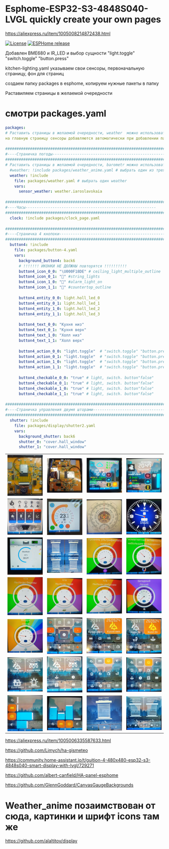 # Esphome-ESP32-S3-4848S040-LVGL  quickly create your own pages

https://aliexpress.ru/item/1005008214872438.html

[![License][license-shield]][license]
[![ESPHome release][esphome-release-shield]][esphome-release]

[license-shield]: https://img.shields.io/static/v1?label=License&message=MIT&color=orange&logo=license
[license]: https://opensource.org/licenses/MIT
[esphome-release-shield]: https://img.shields.io/static/v1?label=ESPHome&message=2025.9.0&color=green&logo=esphome
[esphome-release]: https://GitHub.com/esphome/esphome/releases/

Добавлен BME680 и IR_LED и выбор сущности "light.toggle" "switch.toggle" "button.press"

kitchen-lighting.yaml указываем свои сенсоры, первоначальную страницу, фон для страниц 

создаем папку packages в esphome, копируем нужные пакеты в папку


Раставиляем страницы в желаемой очередности 

# смотри packages.yaml

```yaml
packages:
# Раставить страницы в желаемой очередности, weather  можно использовать 1 вариант
на главную страеицу сенсоры добавляются автоматически при добавлении пакета

#############################################################################
#----Страничка погоды-----------------------------------------------------
#############################################################################
# Раставить страницы в желаемой очередности, barometr можно использовать 1 вариант
  #weather: !include packages/weather_anime.yaml # выбрать один из трех weather #jpg:3 689 528 байт без 2 603 377 байт
  weather: !include 
    file: packages/weather.yaml # выбрать один weather
    vars:
      sensor_weather: weather.iaroslavskaia

#############################################################################
#----Часы----------------------------------------------------------
#############################################################################
  clock: !include packages/clock_page.yaml
  
#############################################################################
#----Страничка 4 кнопоки-----------------------------------------------------
#############################################################################
  button4: !include
    file: packages/button-4.yaml
    vars:
      background_button4: back6
      # !!!!!!! ИКОНКИ НЕ ДОЛЖНЫ повторятся !!!!!!!!!!
      button4_icon_0_0: "\U000F18DE" # ceiling_light_multiple_outline
      button4_icon_0_1: "󱊺" #string_lights
      button4_icon_1_0: "󰯪" #alarm_light_on
      button4_icon_1_1: "󱠝" #countertop_outline

      button4_entity_0_0: light.holl_led_0
      button4_entity_0_1: light.holl_led_1
      button4_entity_1_0: light.holl_led_2
      button4_entity_1_1: light.holl_led_3

      button4_text_0_0: "Кухня низ"
      button4_text_0_1: "Кухня верх"
      button4_text_1_0: "Холл низ"
      button4_text_1_1: "Холл верх"

      button4_action_0_0: "light.toggle"  # "switch.toggle" "button.press"
      button4_action_0_1: "light.toggle"  # "switch.toggle" "button.press"
      button4_action_1_0: "light.toggle"  # "switch.toggle" "button.press"
      button4_action_1_1: "light.toggle"  # "switch.toggle" "button.press"
        
      button4_checkable_0_0: "true" # light, switch. button"false"
      button4_checkable_0_1: "true" # light, switch. button"false"
      button4_checkable_1_0: "true" # light, switch. button"false"
      button4_checkable_1_1: "true" # light, switch. button"false"

#############################################################################
#----Страничка управления двумя шторами-----------------------------------------------------
#############################################################################
  shutter: !include
    file: packages/display/shutter2.yaml
    vars:
      background_shutter: back6
      shutter_0: "cover.hall_window"
      shutter_1: "cover.hall_window"
```

|                                               |                                                 |                                                   |                                                 | 
|-----------------------------------------------|-------------------------------------------------|---------------------------------------------------|-------------------------------------------------|
|  ![1](https://github.com/ananyevgv/Esphome-ESP32-S3-4848S040-LVGL/blob/main/img/bme680.jpg) | ![2](https://github.com/ananyevgv/Esphome-ESP32-S3-4848S040-LVGL/blob/main/img/board.jpg) | ![3](https://github.com/ananyevgv/Esphome-ESP32-S3-4848S040-LVGL/blob/main/img/weather.jpg) | ![4](https://github.com/ananyevgv/Esphome-ESP32-S3-4848S040-LVGL/blob/main/img/weather_anime.jpg) | 
|  ![1](https://github.com/ananyevgv/Esphome-ESP32-S3-4848S040-LVGL/blob/main/img/boiler.jpg) | ![2](https://github.com/ananyevgv/Esphome-ESP32-S3-4848S040-LVGL/blob/main/img/termostat.jpg) |  ![3](https://github.com/ananyevgv/Esphome-ESP32-S3-4848S040-LVGL/blob/main/img/bar.jpg) | ![4](https://github.com/ananyevgv/Esphome-ESP32-S3-4848S040-LVGL/blob/main/img/clock.jpg) | 
| ![1](https://github.com/ananyevgv/Esphome-ESP32-S3-4848S040-LVGL/blob/main/img/dishwasher.jpg) | ![2](https://github.com/ananyevgv/Esphome-ESP32-S3-4848S040-LVGL/blob/main/img/shutter4.jpg) | ![3](https://github.com/ananyevgv/Esphome-ESP32-S3-4848S040-LVGL/blob/main/img/uv2.jpg) | ![4](https://github.com/ananyevgv/Esphome-ESP32-S3-4848S040-LVGL/blob/main/img/geomag2.jpg) | 
|  ![1](https://github.com/ananyevgv/Esphome-ESP32-S3-4848S040-LVGL/blob/main/img/birch.jpg) | ![2](https://github.com/ananyevgv/Esphome-ESP32-S3-4848S040-LVGL/blob/main/img/grass.jpg) | ![3](https://github.com/ananyevgv/Esphome-ESP32-S3-4848S040-LVGL/blob/main/img/ragweed.jpg) | ![4](https://github.com/ananyevgv/Esphome-ESP32-S3-4848S040-LVGL/blob/main/img/wind.jpg) | 
|  ![1](https://github.com/ananyevgv/Esphome-ESP32-S3-4848S040-LVGL/blob/main/img/humm2.jpg) | ![2](https://github.com/ananyevgv/Esphome-ESP32-S3-4848S040-LVGL/blob/main/img/lg.jpg) | ![3](https://github.com/ananyevgv/Esphome-ESP32-S3-4848S040-LVGL/blob/main/img/kith.jpg) | ![4](https://github.com/ananyevgv/Esphome-ESP32-S3-4848S040-LVGL/blob/main/img/holl.jpg) | 
|  ![1](https://github.com/ananyevgv/Esphome-ESP32-S3-4848S040-LVGL/blob/main/img/but4.jpg) | ![2](https://github.com/ananyevgv/Esphome-ESP32-S3-4848S040-LVGL/blob/main/img/but6.jpg) | ![3](https://github.com/ananyevgv/Esphome-ESP32-S3-4848S040-LVGL/blob/main/img/but12.jpg) | ![4](https://github.com/ananyevgv/Esphome-ESP32-S3-4848S040-LVGL/blob/main/img/but16.jpg) | 
|  ![1](https://github.com/ananyevgv/Esphome-ESP32-S3-4848S040-LVGL/blob/main/img/sl-4g.jpg) | ![2](https://github.com/ananyevgv/Esphome-ESP32-S3-4848S040-LVGL/blob/main/img/sl-4v.jpg) | ![3](https://github.com/ananyevgv/Esphome-ESP32-S3-4848S040-LVGL/blob/main/img/shutter.jpg)| ![4](https://github.com/ananyevgv/Esphome-ESP32-S3-4848S040-LVGL/blob/main/img/shutter2.jpg) |


https://aliexpress.ru/item/1005006335587633.html

https://github.com/Limych/ha-gismeteo

https://community.home-assistant.io/t/guition-4-480x480-esp32-s3-4848s040-smart-display-with-lvgl/729271

https://github.com/albert-canfield/HA-panel-esphome

https://github.com/GlennGoddard/CanvasGaugeBackgrounds

# Weather_anime позаимствован от сюда, картинки и шрифт icons там же
https://github.com/alaltitov/display
